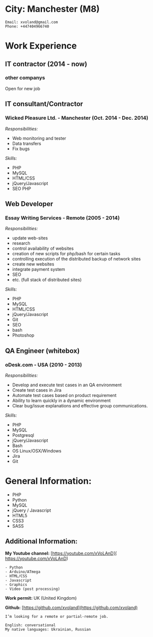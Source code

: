 # City: Manchester (M8)

	Email: xvoland@gmail.com
	Phone: +447404966740

# Work Experience

## IT contractor (2014 - now)
### other companys

Open for new job


## IT consultant/Contractor
### Wicked Pleasure Ltd. - Manchester (Oct. 2014 - Dec. 2014)

*Responsibilities:*

- Web monitoring and tester
- Data transfers
- Fix bugs

*Skills:*

- PHP
- MySQL
- HTML/CSS
- jQuery/Javascript
- SEO PHP

## Web Developer
### Essay Writing Services - Remote (2005 - 2014)

*Responsibilities:*

- update web-sites
- research
- control availability of websites
- creation of new scripts for php/bash for certain tasks
- controlling execution of the distributed backup of network sites
- create new websites
- integrate payment system
- SEO
- etc. (full stack of distributed sites)

*Skills:*

- PHP
- MySQL
- HTML/CSS
- jQuery/Javascript
- Git
- SEO
- bash
- Photoshop

## QA Engineer (whitebox)
### oDesk.com - USA (2010 - 2013)

*Responsibilities:*

- Develop and execute test cases in an QA environment
- Create test cases in Jira
- Automate test cases based on product requirement 
- Ability to learn quickly in a dynamic environment
- Clear bug/issue explanations and effective group communications.

*Skills:*

- PHP
- MySQL
- Postgresql
- jQuery/Javascript
- Bash
- OS Linux/OSX/Windows
- Jira
- Git


# General Information:

- PHP
- Python
- MySQL
- jQuery / Javascript
- HTML5
- CSS3
- SASS

## Additional Information:
**My Youtube channel:** [https://youtube.com/xVoLAnD]( https://youtube.com/xVoLAnD)
	
	- Python
	- Arduino/ATmega
	- HTML/CSS
	- Javascript
	- Graphics
	- Video (post processing)

**Work permit:** UK (United Kingdom)

**Github:** [https://github.com/xvoland](https://github.com/xvoland)

	I’m looking for a remote or partial-remote job.

	English: conversational
	My native languages: Ukrainian, Russian
